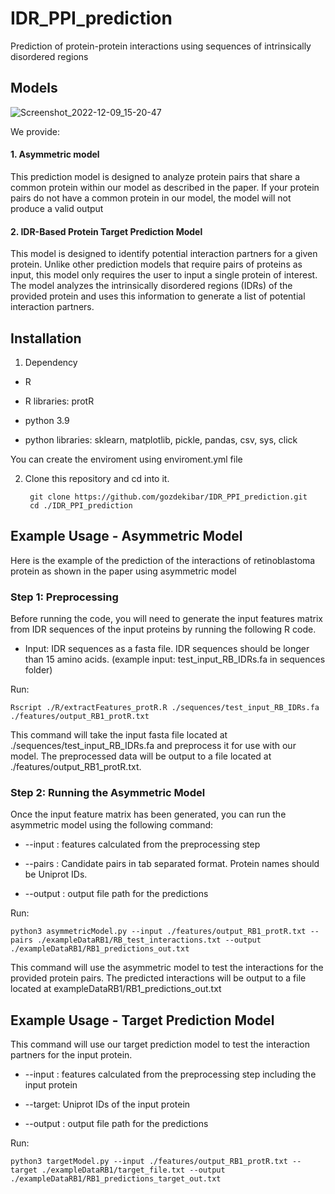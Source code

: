 
# IDR_PPI_prediction

Prediction of protein-protein interactions using sequences of intrinsically disordered regions

## Models

![Screenshot_2022-12-09_15-20-47](https://user-images.githubusercontent.com/39767530/206725968-bd1459f8-35c3-4309-a60a-a285c1bc539b.png)

We provide:

#### 1. Asymmetric model

This prediction model is designed to analyze protein pairs that share a common protein within our model as described in the paper. If your protein pairs do not have a common protein in our model, the model will not produce a valid output

#### 2. IDR-Based Protein Target Prediction Model
This model is designed to identify potential interaction partners for a given protein. Unlike other prediction models that require pairs of proteins as input, this model only requires the user to input a single protein of interest. The model analyzes the intrinsically disordered regions (IDRs) of the provided protein and uses this information to generate a list of potential interaction partners.


## Installation

1. Dependency

- R
- R libraries: protR

- python 3.9
- python libraries: sklearn, matplotlib, pickle, pandas, csv, sys, click

You can create the enviroment using enviroment.yml file 



2. Clone this repository and cd into it.

        git clone https://github.com/gozdekibar/IDR_PPI_prediction.git
        cd ./IDR_PPI_prediction

 ## Example Usage - Asymmetric Model

Here is the example of the prediction of the interactions of retinoblastoma protein as shown in the paper using asymmetric model

### Step 1: Preprocessing

Before running the code, you will need to generate the input features matrix from IDR sequences of the input proteins by running the following  R code. 

- Input: IDR sequences as a fasta file. IDR sequences should be longer than 15 amino acids. (example input: test_input_RB_IDRs.fa in sequences folder)

Run:

    Rscript ./R/extractFeatures_protR.R ./sequences/test_input_RB_IDRs.fa ./features/output_RB1_protR.txt

This command will take the input fasta file located at ./sequences/test_input_RB_IDRs.fa and preprocess it for use with our model. The preprocessed data will be output to a file located at ./features/output_RB1_protR.txt.


### Step 2: Running the Asymmetric Model


Once the input feature matrix  has been generated, you can run the asymmetric model using the following command:

- --input : features calculated from the preprocessing step

- --pairs : Candidate pairs in tab separated format. Protein names should be Uniprot IDs.

- --output : output file path for the predictions

Run:

    python3 asymmetricModel.py --input ./features/output_RB1_protR.txt --pairs ./exampleDataRB1/RB_test_interactions.txt --output ./exampleDataRB1/RB1_predictions_out.txt

This command will use the asymmetric model to test the interactions for the provided protein pairs. The predicted interactions will be output to a file located at exampleDataRB1/RB1_predictions_out.txt





 ## Example Usage - Target Prediction Model
 
This command will use our target prediction model to test the interaction partners for the input protein. 
 
- --input : features calculated from the preprocessing step including the input protein

- --target: Uniprot IDs of the input protein

- --output : output file path for the predictions
 
 Run:
    
    python3 targetModel.py --input ./features/output_RB1_protR.txt --target ./exampleDataRB1/target_file.txt --output ./exampleDataRB1/RB1_predictions_target_out.txt
